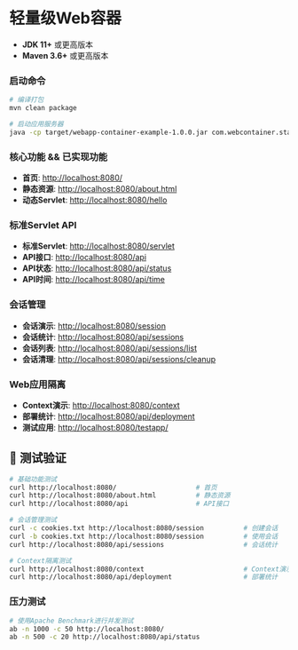 # 轻量级Web容器

- **JDK 11+** 或更高版本
- **Maven 3.6+** 或更高版本

### 启动命令

```bash
# 编译打包
mvn clean package

# 启动应用服务器
java -cp target/webapp-container-example-1.0.0.jar com.webcontainer.stage5.MultiWebAppServer
```

### 核心功能 && 已实现功能

- **首页**: <http://localhost:8080/>
- **静态资源**: <http://localhost:8080/about.html>
- **动态Servlet**: <http://localhost:8080/hello>

### 标准Servlet API

- **标准Servlet**: <http://localhost:8080/servlet>
- **API接口**: <http://localhost:8080/api>
- **API状态**: <http://localhost:8080/api/status>
- **API时间**: <http://localhost:8080/api/time>

### 会话管理

- **会话演示**: <http://localhost:8080/session>
- **会话统计**: <http://localhost:8080/api/sessions>
- **会话列表**: <http://localhost:8080/api/sessions/list>
- **会话清理**: <http://localhost:8080/api/sessions/cleanup>

### Web应用隔离

- **Context演示**: <http://localhost:8080/context>
- **部署统计**: <http://localhost:8080/api/deployment>
- **测试应用**: <http://localhost:8080/testapp/>

## 🧪 测试验证

```bash
# 基础功能测试
curl http://localhost:8080/                    # 首页
curl http://localhost:8080/about.html          # 静态资源
curl http://localhost:8080/api                 # API接口

# 会话管理测试
curl -c cookies.txt http://localhost:8080/session          # 创建会话
curl -b cookies.txt http://localhost:8080/session          # 使用会话
curl http://localhost:8080/api/sessions                    # 会话统计

# Context隔离测试
curl http://localhost:8080/context                         # Context演示
curl http://localhost:8080/api/deployment                  # 部署统计
```

### 压力测试

```bash
# 使用Apache Benchmark进行并发测试
ab -n 1000 -c 50 http://localhost:8080/
ab -n 500 -c 20 http://localhost:8080/api/status
```

